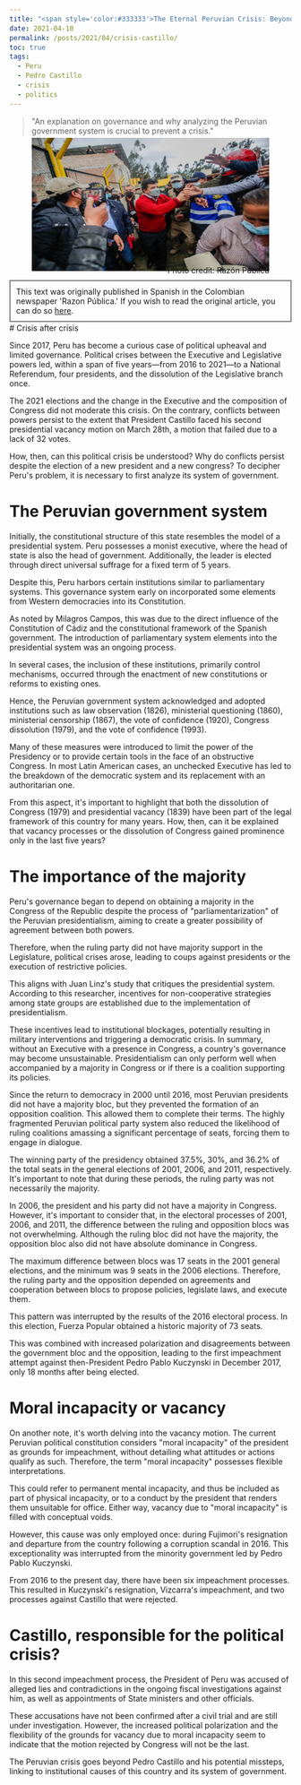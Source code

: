 ```yaml
---
title: "<span style='color:#333333'>The Eternal Peruvian Crisis: Beyond Pedro Castillo</span>"
date: 2021-04-10
permalink: /posts/2021/04/crisis-castillo/
toc: true
tags:
  - Peru
  - Pedro Castillo
  - crisis
  - politics
---
```

> "An explanation on governance and why analyzing the Peruvian government system is crucial to prevent a crisis."

<div style="text-align: center;">
  <figure style="display: inline-block; text-align: center; margin-top: -10px;">
    <img src="/images/castillo-peru.jpg" style="display: block;">
    <figcaption style="margin-top: -10px; text-align: right;">Photo credit: Razón Pública</figcaption>
  </figure>
</div>
<div style="border: 2px solid grey; padding: 10px; margin-top: -5px; margin-bottom: -15px;">
This text was originally published in Spanish in the Colombian newspaper 'Razon Pública.' If you wish to read the original article, you can do so <a href="https://razonpublica.com/la-eterna-crisis-peruana-mas-alla-pedro-castillo/">here</a>.
</div>
<br>
# Crisis after crisis

Since 2017, Peru has become a curious case of political upheaval and limited governance. Political crises between the Executive and Legislative powers led, within a span of five years—from 2016 to 2021—to a National Referendum, four presidents, and the dissolution of the Legislative branch once.

The 2021 elections and the change in the Executive and the composition of Congress did not moderate this crisis. On the contrary, conflicts between powers persist to the extent that President Castillo faced his second presidential vacancy motion on March 28th, a motion that failed due to a lack of 32 votes.

How, then, can this political crisis be understood? Why do conflicts persist despite the election of a new president and a new congress? To decipher Peru's problem, it is necessary to first analyze its system of government.

# The Peruvian government system

Initially, the constitutional structure of this state resembles the model of a presidential system. Peru possesses a monist executive, where the head of state is also the head of government. Additionally, the leader is elected through direct universal suffrage for a fixed term of 5 years.

Despite this, Peru harbors certain institutions similar to parliamentary systems. This governance system early on incorporated some elements from Western democracies into its Constitution.

As noted by Milagros Campos, this was due to the direct influence of the Constitution of Cádiz and the constitutional framework of the Spanish government. The introduction of parliamentary system elements into the presidential system was an ongoing process.

In several cases, the inclusion of these institutions, primarily control mechanisms, occurred through the enactment of new constitutions or reforms to existing ones.

Hence, the Peruvian government system acknowledged and adopted institutions such as law observation (1826), ministerial questioning (1860), ministerial censorship (1867), the vote of confidence (1920), Congress dissolution (1979), and the vote of confidence (1993).

Many of these measures were introduced to limit the power of the Presidency or to provide certain tools in the face of an obstructive Congress. In most Latin American cases, an unchecked Executive has led to the breakdown of the democratic system and its replacement with an authoritarian one.

From this aspect, it's important to highlight that both the dissolution of Congress (1979) and presidential vacancy (1839) have been part of the legal framework of this country for many years. How, then, can it be explained that vacancy processes or the dissolution of Congress gained prominence only in the last five years?

# The importance of the majority

Peru's governance began to depend on obtaining a majority in the Congress of the Republic despite the process of "parliamentarization" of the Peruvian presidentialism, aiming to create a greater possibility of agreement between both powers.

Therefore, when the ruling party did not have majority support in the Legislature, political crises arose, leading to coups against presidents or the execution of restrictive policies.

This aligns with Juan Linz's study that critiques the presidential system. According to this researcher, incentives for non-cooperative strategies among state groups are established due to the implementation of presidentialism.

These incentives lead to institutional blockages, potentially resulting in military interventions and triggering a democratic crisis. In summary, without an Executive with a presence in Congress, a country's governance may become unsustainable. Presidentialism can only perform well when accompanied by a majority in Congress or if there is a coalition supporting its policies.

Since the return to democracy in 2000 until 2016, most Peruvian presidents did not have a majority bloc, but they prevented the formation of an opposition coalition. This allowed them to complete their terms.
The highly fragmented Peruvian political party system also reduced the likelihood of ruling coalitions amassing a significant percentage of seats, forcing them to engage in dialogue.

The winning party of the presidency obtained 37.5%, 30%, and 36.2% of the total seats in the general elections of 2001, 2006, and 2011, respectively. It's important to note that during these periods, the ruling party was not necessarily the majority.

In 2006, the president and his party did not have a majority in Congress. However, it's important to consider that, in the electoral processes of 2001, 2006, and 2011, the difference between the ruling and opposition blocs was not overwhelming. Although the ruling bloc did not have the majority, the opposition bloc also did not have absolute dominance in Congress.

The maximum difference between blocs was 17 seats in the 2001 general elections, and the minimum was 9 seats in the 2006 elections. Therefore, the ruling party and the opposition depended on agreements and cooperation between blocs to propose policies, legislate laws, and execute them.

This pattern was interrupted by the results of the 2016 electoral process. In this election, Fuerza Popular obtained a historic majority of 73 seats.

This was combined with increased polarization and disagreements between the government bloc and the opposition, leading to the first impeachment attempt against then-President Pedro Pablo Kuczynski in December 2017, only 18 months after being elected.

# Moral incapacity or vacancy

On another note, it's worth delving into the vacancy motion. The current Peruvian political constitution considers "moral incapacity" of the president as grounds for impeachment, without detailing what attitudes or actions qualify as such. Therefore, the term "moral incapacity" possesses flexible interpretations.

This could refer to permanent mental incapacity, and thus be included as part of physical incapacity, or to a conduct by the president that renders them unsuitable for office. Either way, vacancy due to "moral incapacity" is filled with conceptual voids.

However, this cause was only employed once: during Fujimori's resignation and departure from the country following a corruption scandal in 2016. This exceptionality was interrupted from the minority government led by Pedro Pablo Kuczynski.

From 2016 to the present day, there have been six impeachment processes. This resulted in Kuczynski's resignation, Vizcarra's impeachment, and two processes against Castillo that were rejected.

# Castillo, responsible for the political crisis?

In this second impeachment process, the President of Peru was accused of alleged lies and contradictions in the ongoing fiscal investigations against him, as well as appointments of State ministers and other officials.

These accusations have not been confirmed after a civil trial and are still under investigation. However, the increased political polarization and the flexibility of the grounds for vacancy due to moral incapacity seem to indicate that the motion rejected by Congress will not be the last.

The Peruvian crisis goes beyond Pedro Castillo and his potential missteps, linking to institutional causes of this country and its system of government.